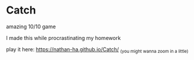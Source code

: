 # Catch

amazing 10/10 game

I made this while procrastinating my homework

 play it here: https://nathan-ha.github.io/Catch/ <sub>(you might wanna zoom in a little)</sub>
